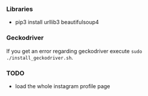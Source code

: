 ### Libraries
- pip3 install urllib3 beautifulsoup4

### Geckodriver
If you get an error regarding geckodriver execute `sudo ./install_geckodriver.sh`.

### TODO
- load the whole instagram profile page